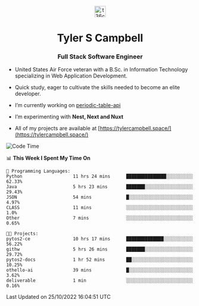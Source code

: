 <p align="center">
<a href="https://www.linkedin.com/in/t36campbell" target="blank"><img align="center" src="https://ik.imagekit.io/t36campbell/Portfolio/linkedin.png.original_m8bbGgPh6.png" alt="t36campbell" height="30" width="30" /></a>
</p>
<h1 align="center">Tyler S Campbell</h1>
<h3 align="center">Full Stack Software Engineer</h3>

* United States Air Force veteran with a B.Sc. in Information Technology specializing in Web Application Development. 

* Quick study, eager to cultivate the skills needed to become an elite developer.

* I’m currently working on [periodic-table-api](https://github.com/t36campbell/periodic-table-api)

* I’m experimenting with **Nest, Next and Nuxt**

* All of my projects are available at [https://tylercampbell.space/](https://tylercampbell.space/)

<!--START_SECTION:waka-->
![Code Time](http://img.shields.io/badge/Code%20Time-1%2C939%20hrs%2046%20mins-blue)

📊 **This Week I Spent My Time On** 

```text
💬 Programming Languages: 
Python                   11 hrs 24 mins      ███████████████░░░░░░░░░░   62.33% 
Java                     5 hrs 23 mins       ███████░░░░░░░░░░░░░░░░░░   29.43% 
JSON                     54 mins             █░░░░░░░░░░░░░░░░░░░░░░░░   4.97% 
CLASS                    11 mins             ░░░░░░░░░░░░░░░░░░░░░░░░░   1.0% 
Other                    7 mins              ░░░░░░░░░░░░░░░░░░░░░░░░░   0.65%

🐱‍💻 Projects: 
pytos2-ce                10 hrs 17 mins      ██████████████░░░░░░░░░░░   56.22% 
githw                    5 hrs 26 mins       ███████░░░░░░░░░░░░░░░░░░   29.72% 
pytos2-docs              1 hr 52 mins        ██░░░░░░░░░░░░░░░░░░░░░░░   10.25% 
othello-ai               39 mins             █░░░░░░░░░░░░░░░░░░░░░░░░   3.62% 
deliverable              1 min               ░░░░░░░░░░░░░░░░░░░░░░░░░   0.16%

```


 Last Updated on 25/10/2022 16:04:51 UTC
<!--END_SECTION:waka-->

